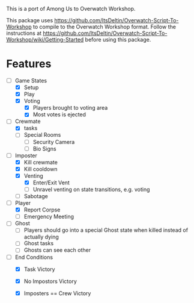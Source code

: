 This is a port of Among Us to Overwatch Workshop.

This package uses https://github.com/ItsDeltin/Overwatch-Script-To-Workshop to compile to the Overwatch Workshop format.
Follow the instructions at https://github.com/ItsDeltin/Overwatch-Script-To-Workshop/wiki/Getting-Started before using this package.

# Features

- [ ] Game States
  - [x] Setup
  - [x] Play
  - [x] Voting
    - [x] Players brought to voting area
    - [x] Most votes is ejected
- [ ] Crewmate
  - [x] tasks
  - [ ] Special Rooms
    - [ ] Security Camera
    - [ ] Bio Signs
- [ ] Imposter
  - [x] Kill crewmate
  - [x] Kill cooldown
  - [x] Venting
    - [x] Enter/Exit Vent
    - [ ] Unravel venting on state transitions, e.g. voting
  - [ ] Sabotage
- [ ] Player
  - [x] Report Corpse
  - [ ] Emergency Meeting
- [ ] Ghost
  - [ ] Players should go into a special Ghost state when killed instead of actually dying
  - [ ] Ghost tasks
  - [ ] Ghosts can see each other
- [ ] End Conditions 
  - [x] Task Victory
  - [x] No Impostors Victory
  - [x] Imposters == Crew Victory
  